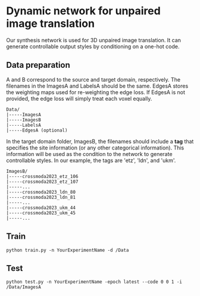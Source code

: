 # Dynamic network for unpaired image translation
Our synthesis network is used for 3D unpaired image translation. It can generate controllable output styles by conditioning on a one-hot code.

## Data preparation
A and B correspond to the source and target domain, respectively. The filenames in the ImagesA and LabelsA should be the same. EdgesA stores the weighting maps used for re-weighting the edge loss. If EdgesA is not provided, the edge loss will simply treat each voxel equally.

```
Data/
|-----ImagesA
|-----ImagesB
|-----LabelsA
|-----EdgesA (optional)
```

In the target domain folder, ImagesB, the filenames should include a **tag** that specifies the site information (or any other categorical information). This information will be used as the condition to the network to generate controllable styles. In our example, the tags are 'etz', 'ldn', and 'ukm'.
```
ImagesB/
|-----crossmoda2023_etz_106
|-----crossmoda2023_etz_107
|-----...
|-----crossmoda2023_ldn_80
|-----crossmoda2023_ldn_81
|-----...
|-----crossmoda2023_ukm_44
|-----crossmoda2023_ukm_45
|-----...
```



## Train
```
python train.py -n YourExperimentName -d /Data 
```

## Test
```
python test.py -n YourExperimentName -epoch latest --code 0 0 1 -i /Data/ImagesA
```
